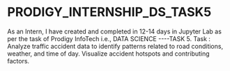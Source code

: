 # PRODIGY_INTERNSHIP_DS_TASK5

As an Intern, I have created and completed in 12-14 days in Jupyter Lab as per the task of Prodigy InfoTech i.e., DATA SCIENCE ----TASK 5. Task : Analyze traffic accident data to identify patterns related to road conditions, weather, and time of day. Visualize accident hotspots and contributing factors.
